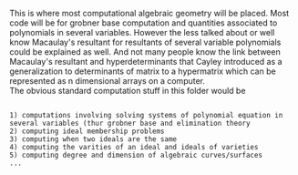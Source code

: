 This is where most computational algebraic geometry will be placed. Most code will be for grobner base computation and quantities associated to polynomials in 
several variables. However the less talked about or well know Macaulay's resultant for resultants of several variable polynomials could be explained as well.
And not many people know the link between Macaulay's resultant and hyperdeterminants that Cayley introduced as a generalization to determinants of matrix to a hypermatrix which can be represented as n dimensional arrays on a computer.
<br>
The obvious standard computation stuff in this folder would be
<pre>
<code>
1) computations involving solving systems of polynomial equation in several variables (thur grobner base and elimination theory
2) computing ideal membership problems
3) computing when two ideals are the same
4) computing the varities of an ideal and ideals of varieties
5) computing degree and dimension of algebraic curves/surfaces 
...
</code>
</pre>

